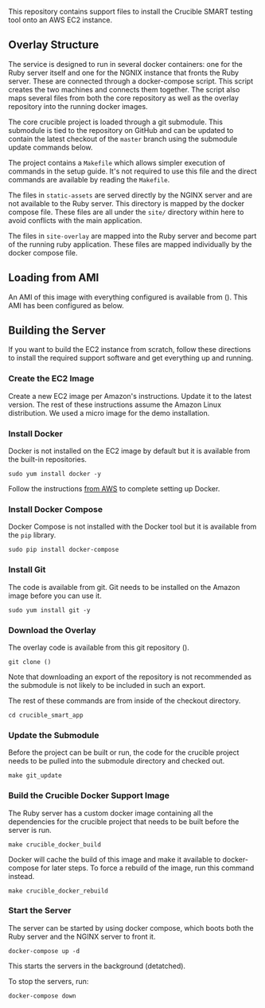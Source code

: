 This repository contains support files to install the Crucible SMART testing tool onto an AWS EC2 instance. 

## Overlay Structure

The service is designed to run in several docker containers: one for the Ruby server itself and one for the NGNIX instance that fronts the Ruby server. These are connected through a docker-compose script. This script creates the two machines and connects them together. The script also maps several files from both the core repository as well as the overlay repository into the running docker images. 

The core crucible project is loaded through a git submodule. This submodule is tied to the repository on GitHub and can be updated to contain the latest checkout of the `master` branch using the submodule update commands below.

The project contains a `Makefile` which allows simpler execution of commands in the setup guide. It's not required to use this file and the direct commands are available by reading the `Makefile`. 

The files in `static-assets` are served directly by the NGINX server and are not available to the Ruby server. This directory is mapped by the docker compose file. These files are all under the `site/` directory within here to avoid conflicts with the main application.

The files in `site-overlay` are mapped into the Ruby server and become part of the running ruby application. These files are mapped individually by the docker compose file.

## Loading from AMI

An AMI of this image with everything configured is available from (). This AMI has been configured as below.

## Building the Server

If you want to build the EC2 instance from scratch, follow these directions to install the required support software and get everything up and running.

### Create the EC2 Image

Create a new EC2 image per Amazon's instructions. Update it to the latest version. The rest of these instructions assume the Amazon Linux distribution. We used a micro image for the demo installation.

### Install Docker

Docker is not installed on the EC2 image by default but it is available from the built-in repositories.

`sudo yum install docker -y`

Follow the instructions [from AWS](https://docs.aws.amazon.com/AmazonECS/latest/developerguide/docker-basics.html#install_docker) to complete setting up Docker.

### Install Docker Compose

Docker Compose is not installed with the Docker tool but it is available from the `pip` library.

`sudo pip install docker-compose`

### Install Git

The code is available from git. Git needs to be installed on the Amazon image before you can use it. 

`sudo yum install git -y`

### Download the Overlay

The overlay code is available from this git repository (). 

`git clone ()`

Note that downloading an export of the repository is not recommended as the submodule is not likely to be included in such an export.

The rest of these commands are from inside of the checkout directory.

`cd crucible_smart_app`

### Update the Submodule

Before the project can be built or run, the code for the crucible project needs to be pulled into the submodule directory and checked out. 

`make git_update`

### Build the Crucible Docker Support Image

The Ruby server has a custom docker image containing all the dependencies for the crucible project that needs to be built before the server is run.

`make crucible_docker_build`

Docker will cache the build of this image and make it available to docker-compose for later steps. To force a rebuild of the image, run this command instead.

`make crucible_docker_rebuild`

### Start the Server

The server can be started by using docker compose, which boots both the Ruby server and the NGINX server to front it. 

`docker-compose up -d`

This starts the servers in the background (detatched).

To stop the servers, run:

`docker-compose down`

